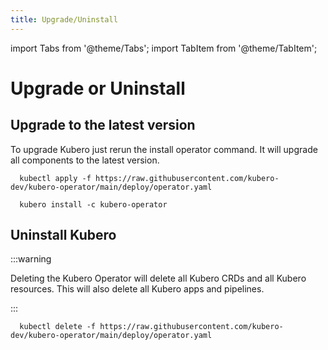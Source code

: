 ```yaml
---
title: Upgrade/Uninstall
---
```


import Tabs from '@theme/Tabs';
import TabItem from '@theme/TabItem';


# Upgrade or Uninstall

## Upgrade to the latest version

To upgrade Kubero just rerun the install operator command. It will upgrade all components to the latest version.

<Tabs groupId="install-strategy">
  <TabItem value="kubectl" label="kubectl">

      kubectl apply -f https://raw.githubusercontent.com/kubero-dev/kubero-operator/main/deploy/operator.yaml
  </TabItem>
  <TabItem value="cli" label="Kubero CLI">

      kubero install -c kubero-operator
  </TabItem>
</Tabs>

## Uninstall Kubero

:::warning

Deleting the Kubero Operator will delete all Kubero CRDs and all Kubero resources. This will also delete all Kubero apps and pipelines.

:::

<Tabs groupId="install-strategy">
  <TabItem value="kubectl" label="kubectl">

      kubectl delete -f https://raw.githubusercontent.com/kubero-dev/kubero-operator/main/deploy/operator.yaml
  </TabItem>
</Tabs>